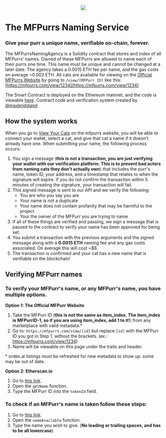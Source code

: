 <a align="center" width="100vw" href="https://mfpurrs.com" target="_blank">
<center>
 <img src="https://iili.io/HQyYOtp.png"/>
</center>
</a>

# The MFPurrs Naming Service
### Give your purr a unique name, verifiable on-chain, forever.

The MFPurrsNamingAgency is a Solidity contract that stores and index of all MFPurrs' names. Owned of these MFPurrs are allowed to name each of their purrs one time. This name must be unique and cannot be changed at a later date. The agency takes a 0.0015 ETH fee per name, and the gas costs on average ~0.002 ETH. All cats are available for viewing on the [Official MFPurrs Website](https://mfpurrs.com) by going to `/view/[MFPurr ID]` like this: [https://mfpurrs.com/view/1234](https://mfpurrs.com/view/1234)

The Smart Contract is deployed on the Ethereum mainnet, and the code is viewable [here](https://etherscan.io/address/0x59252a16f7c18d3ca4ace893b2e6975364676102#code). Contract code and verification system created by [@maxbridgland](https://twitter.com/maxbridgland)

## How the system works

When you go to [View Your Cats](https://mfpurrs.com/owned) on the mfpurrs website, you will be able to connect your wallet, select a cat, and give that cat a name if it doesn't already have one. When submitting your name, the following process occurs:

1. You sign a message (**this is not a transaction, you are just verifying your wallet with our verification platform. This is to prevent bad actors from naming cats they don't actually own**) that includes the purr's name, token ID, your address, and a timestamp that relates to when the signature will expire. If you do not confirm the transaction within 5 minutes of creating the signature, your transaction will fail.
2. This signed message is sent to our API and we verify the following:
   - You are who you say you are
   - Your name is not a duplicate
   - Your name does not contain profanity that may be harmful to the project
   - Your the owner of the MFPurr you are trying to name
3. If all of these things are verified and passing, we sign a message that is passed to the contract to verify your name has been approved for being set.
4. You submit a transaction with the previous arguments and the signed message along with a **0.0015 ETH** naming fee and any gas costs associated. On average this will cost ~$6.
5. The transaction is confirmed and your cat has a new name that is verifiable on the blockchain!

## Verifying MFPurr names

### To verify your MFPurr's name, or any MFPurr's name, you have multiple options.

**Option 1: The Official MFPurr Website**

1. Take the MFPurr ID (**this is not the same as item_index. The item_index is MFPurrID-1, so if you are using item_index, add 1 to it!**) from any marketplace with valid metadata.*
2. Go to: `https://mfpurrs.com/view/[id]` but replace `[id]` with the MFPurr ID you got in Step 1, without the brackets. (ex.: https://mfpurrs.com/view/1234)
3. Name will be viewable on this page under the traits and header.

\* ordex.ai listings must be refreshed for new metadata to show up. some may be out of date.

**Option 2: Etherscan.io**

1. Go to [this link](https://etherscan.io/address/0x59252a16f7c18d3ca4ace893b2e6975364676102#readContract).
2. Open the `getName` function.
3. Type the MFPurr ID into the `tokenId` field.

### To check if an MFPurr's name is taken follow these steps:

1. Go to [this link](https://etherscan.io/address/0x59252a16f7c18d3ca4ace893b2e6975364676102#readContract).
2. Open the `nameAvailable` function.
3. Type the name you wish to give. (**No leading or trailing spaces, and has to be all lowercase**)
